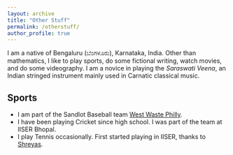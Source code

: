 ```yaml
---
layout: archive
title: "Other Stuff"
permalink: /otherstuff/
author_profile: true
---
```


I am a native of Bengaluru (ಬೆಂಗಳೂರು), Karnataka, India. Other than mathematics, I like to play sports, do some fictional writing, watch movies, and do some videography. I am a novice in playing the _Saraswati Veena_, an Indian stringed instrument mainly used in Carnatic classical music.

Sports
------
* I am part of the Sandlot Baseball team [West Waste Philly](https://www.facebook.com/westphillywaste/).
* I have been playing Cricket since high school. I was part of the team at IISER Bhopal.
* I play Tennis occasionally. First started playing in IISER, thanks to [Shreyas](https://samagashreyas.github.io/).   

